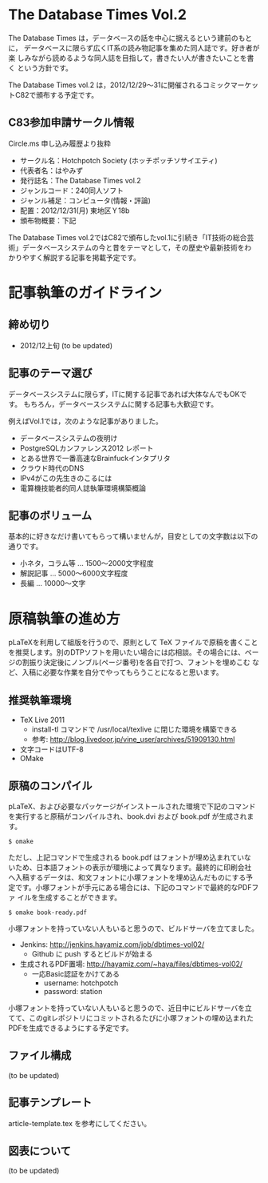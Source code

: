 The Database Times Vol.2
=========================

The Database Times は，データベースの話を中心に据えるという建前のもとに，
データベースに限らず広くIT系の読み物記事を集めた同人誌です。好き者が楽
しみながら読めるような同人誌を目指して，書きたい人が書きたいことを書く
という方針です。

The Database Times vol.2 は，2012/12/29〜31に開催されるコミックマーケッ
トC82で頒布する予定です。

C83参加申請サークル情報
-----------------------

Circle.ms 申し込み履歴より抜粋

  * サークル名：Hotchpotch Society (ホッチポッチソサイエティ)
  * 代表者名：はやみず
  * 発行誌名：The Database Times vol.2
  * ジャンルコード：240同人ソフト
  * ジャンル補足：コンピュータ(情報・評論)
  * 配置：2012/12/31(月) 東地区Ｙ18b
  * 頒布物概要：下記

The Database Times vol.2ではC82で頒布したvol.1に引続き「IT技術の総合芸
術」データベースシステムの今と昔をテーマとして，その歴史や最新技術をわ
かりやすく解説する記事を掲載予定です。

記事執筆のガイドライン
======================

締め切り
--------

  * 2012/12上旬 (to be updated)

記事のテーマ選び
----------------

データベースシステムに限らず，ITに関する記事であれば大体なんでもOKです。
もちろん，データベースシステムに関する記事も大歓迎です。

例えばVol.1では，次のような記事がありました。

  * データベースシステムの夜明け
  * PostgreSQLカンファレンス2012 レポート
  * とある世界で一番高速なBrainfuckインタプリタ
  * クラウド時代のDNS
  * IPv4がこの先生きのこるには
  * 電算機技能者的同人誌執筆環境構築概論

記事のボリューム
----------------

基本的に好きなだけ書いてもらって構いませんが，目安としての文字数は以下の通りです。

  * 小ネタ，コラム等 ... 1500〜2000文字程度
  * 解説記事 ... 5000〜6000文字程度
  * 長編 ... 10000〜文字

原稿執筆の進め方
================

pLaTeXを利用して組版を行うので、原則として TeX ファイルで原稿を書くこと
を推奨します。別のDTPソフトを用いたい場合には応相談。その場合には、ペー
ジの割振り決定後にノンブル(ページ番号)を各自で打つ、フォントを埋めこむ
など、入稿に必要な作業を自分でやってもらうことになると思います。

推奨執筆環境
------------

  * TeX Live 2011
    * install-tl コマンドで /usr/local/texlive に閉じた環境を構築できる
    * 参考: http://blog.livedoor.jp/vine_user/archives/51909130.html
  * 文字コードはUTF-8
  * OMake

原稿のコンパイル
----------------

pLaTeX、および必要なパッケージがインストールされた環境で下記のコマンド
を実行すると原稿がコンパイルされ、book.dvi および book.pdf が生成されま
す。

    $ omake

ただし、上記コマンドで生成される book.pdf はフォントが埋め込まれていな
いため、日本語フォントの表示が環境によって異なります。最終的に印刷会社
へ入稿するデータは、和文フォントに小塚フォントを埋め込んだものにする予
定です。小塚フォントが手元にある場合には、下記のコマンドで最終的なPDFファ
イルを生成することができます。

    $ omake book-ready.pdf

小塚フォントを持っていない人もいると思うので、ビルドサーバを立てました。

  * Jenkins: http://jenkins.hayamiz.com/job/dbtimes-vol02/
    * Github に push するとビルドが始まる
  * 生成されるPDF置場: http://hayamiz.com/~haya/files/dbtimes-vol02/
    * 一応Basic認証をかけてある
      * username: hotchpotch
      * password: station

小塚フォントを持っていない人もいると思うので、近日中にビルドサーバを立
てて、このgitレポジトリにコミットされるたびに小塚フォントの埋め込まれた
PDFを生成できるようにする予定です。

ファイル構成
------------

(to be updated)

記事テンプレート
----------------

article-template.tex を参考にしてください。

図表について
------------

(to be updated)
